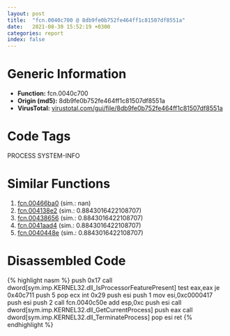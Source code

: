 ```yaml
---
layout: post
title:  "fcn.0040c700 @ 8db9fe0b752fe464ff1c81507df8551a"
date:   2021-08-30 15:52:19 +0300
categories: report
index: false
---
```


# Generic Information
- **Function:** fcn.0040c700
- **Origin (md5):** 8db9fe0b752fe464ff1c81507df8551a
- **VirusTotal:** [virustotal.com/gui/file/8db9fe0b752fe464ff1c81507df8551a][virustotal_ref]

# Code Tags
<span class="tag" id="PROCESS">PROCESS</span>
<span class="tag" id="SYSTEM-INFO">SYSTEM-INFO</span>


# Similar Functions

1. [fcn.00466ba0][similar_1_ref] (sim.: nan)
2. [fcn.004138e2][similar_2_ref] (sim.: 0.8843016422108707)
3. [fcn.00438656][similar_3_ref] (sim.: 0.8843016422108707)
4. [fcn.0041aad4][similar_4_ref] (sim.: 0.8843016422108707)
5. [fcn.0040448e][similar_5_ref] (sim.: 0.8843016422108707)


# Disassembled Code

{% highlight nasm %}
push 0x17
call dword[sym.imp.KERNEL32.dll_IsProcessorFeaturePresent]
test eax,eax
je 0x40c711
push 5
pop ecx
int 0x29
push esi
push 1
mov esi,0xc0000417
push esi
push 2
call fcn.0040c50e
add esp,0xc
push esi
call dword[sym.imp.KERNEL32.dll_GetCurrentProcess]
push eax
call dword[sym.imp.KERNEL32.dll_TerminateProcess]
pop esi
ret
{% endhighlight %}


[similar_1_ref]: /report/fcn.00466ba0@da55f6ad71c51a7bfc62709434cb3d45
[similar_2_ref]: /report/fcn.004138e2@64e5091c15839d4b2093890f73869f28
[similar_3_ref]: /report/fcn.00438656@8d996434378dbdbb47e86342be5446c7
[similar_4_ref]: /report/fcn.0041aad4@5f763449465a14d1cdb5ea67e2f984d0
[similar_5_ref]: /report/fcn.0040448e@48311276b3cd8adebcd777f7aad326b2
[virustotal_ref]: https://www.virustotal.com/gui/file/8db9fe0b752fe464ff1c81507df8551a